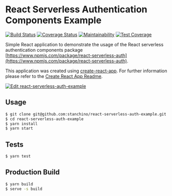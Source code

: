 # React Serverless Authentication Components Example
[![Build Status](https://travis-ci.org/stanchino/react-serverless-auth-example.svg?branch=master)](https://travis-ci.org/stanchino/react-serverless-auth-example)
[![Coverage Status](https://coveralls.io/repos/github/stanchino/react-serverless-auth-example/badge.svg?branch=master)](https://coveralls.io/github/stanchino/react-serverless-auth-example?branch=master)
[![Maintainability](https://api.codeclimate.com/v1/badges/3fccf3737e4e89a875e0/maintainability)](https://codeclimate.com/github/stanchino/react-serverless-auth-example/maintainability)
[![Test Coverage](https://api.codeclimate.com/v1/badges/3fccf3737e4e89a875e0/test_coverage)](https://codeclimate.com/github/stanchino/react-serverless-auth-example/test_coverage)

Simple React application to demonstrate the usage of the React serverless authentication components package   
[https://www.npmjs.com/package/react-serverless-auth](https://www.npmjs.com/package/react-serverless-auth).

This application was created using [create-react-app](https://github.com/facebook/create-react-app). For further 
information please refer to the [Create React App Readme](README.create-react-app.md).

[![Edit react-serverless-auth-example](https://codesandbox.io/static/img/play-codesandbox.svg)](https://codesandbox.io/s/github/stanchino/react-serverless-auth-example/)

## Usage

```bash
$ git clone git@github.com:stanchino/react-serverless-auth-example.git
$ cd react-serverless-auth-example
$ yarn install
$ yarn start
```

## Tests
```bash
$ yarn test
```

## Production Build
```bash
$ yarn build
$ serve -s build
```
